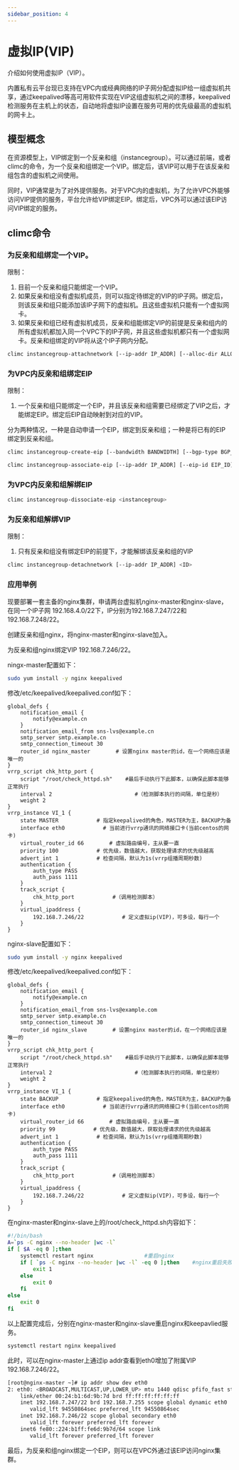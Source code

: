 ```yaml
---
sidebar_position: 4
---
```


# 虚拟IP(VIP)

介绍如何使用虚拟IP（VIP）。

内置私有云平台现已支持在VPC内或经典网络的IP子网分配虚拟IP给一组虚拟机共享，通过keepalived等高可用软件实现在VIP这组虚拟机之间的漂移，keepalived检测服务在主机上的状态，自动地将虚拟IP设置在服务可用的优先级最高的虚拟机的网卡上。

## 模型概念

在资源模型上，VIP绑定到一个反亲和组（instancegroup）。可以通过前端，或者climc的命令，为一个反亲和组绑定一个VIP。绑定后，该VIP可以用于在该反亲和组包含的虚拟机之间使用。

同时，VIP通常是为了对外提供服务。对于VPC内的虚拟机，为了允许VPC外能够访问VIP提供的服务，平台允许给VIP绑定EIP。绑定后，VPC外可以通过该EIP访问VIP绑定的服务。

## climc命令

### 为反亲和组绑定一个VIP。

限制：
1. 目前一个反亲和组只能绑定一个VIP。
2. 如果反亲和组没有虚拟机成员，则可以指定待绑定的VIP的IP子网。绑定后，则该反亲和组只能添加该IP子网下的虚拟机。且这些虚拟机只能有一个虚拟网卡。
2. 如果反亲和组已经有虚拟机成员，反亲和组能绑定VIP的前提是反亲和组内的所有虚拟机都加入同一个VPC下的IP子网，并且这些虚拟机都只有一个虚拟网卡。反亲和组绑定的VIP将从这个IP子网内分配。

```bash
climc instancegroup-attachnetwork [--ip-addr IP_ADDR] [--alloc-dir ALLOC_DIR] [--reserved] [--require-designated-ip] [--network-id NETWORK_ID] <instancegroup>
```

### 为VPC内反亲和组绑定EIP

限制：
1. 一个反亲和组只能绑定一个EIP，并且该反亲和组需要已经绑定了VIP之后，才能绑定EIP。绑定后EIP自动映射到对应的VIP。

分为两种情况，一种是自动申请一个EIP，绑定到反亲和组；一种是将已有的EIP绑定到反亲和组。

```bash
climc instancegroup-create-eip [--bandwidth BANDWIDTH] [--bgp-type BGP_TYPE] [--auto-dellocate] [--ip-addr IP_ADDR] [--charge-type CHARGE_TYPE] <instancegroup>
```

```bash
climc instancegroup-associate-eip [--ip-addr IP_ADDR] [--eip-id EIP_ID] <instancegroup>
```

### 为VPC内反亲和组解绑EIP

```bash
climc instancegroup-dissociate-eip <instancegroup>
```

### 为反亲和组解绑VIP

限制：
1. 只有反亲和组没有绑定EIP的前提下，才能解绑该反亲和组的VIP

```bash
climc instancegroup-detachnetwork [--ip-addr IP_ADDR] <ID>
```

### 应用举例

现要部署一套主备的nginx集群，申请两台虚拟机nginx-master和nginx-slave，在同一个IP子网 192.168.4.0/22下，IP分别为192.168.7.247/22和192.168.7.248/22。

创建反亲和组nginx，将nginx-master和nginx-slave加入。

为反亲和组nginx绑定VIP 192.168.7.246/22。

ningx-master配置如下：

```bash
sudo yum install -y nginx keepalived
```

修改/etc/keepalived/keepalived.conf如下：

```
global_defs {
    notification_email {
        notify@example.cn
    }
    notification_email_from sns-lvs@example.cn
    smtp_server smtp.example.cn
    smtp_connection_timeout 30
    router_id nginx_master        # 设置nginx master的id，在一个网络应该是唯一的
}
vrrp_script chk_http_port {
    script "/root/check_httpd.sh"    #最后手动执行下此脚本，以确保此脚本能够正常执行
    interval 2                          #（检测脚本执行的间隔，单位是秒）
    weight 2
}
vrrp_instance VI_1 {
    state MASTER            # 指定keepalived的角色，MASTER为主，BACKUP为备
    interface eth0            # 当前进行vrrp通讯的网络接口卡(当前centos的网卡)
    virtual_router_id 66        # 虚拟路由编号，主从要一直
    priority 100            # 优先级，数值越大，获取处理请求的优先级越高
    advert_int 1            # 检查间隔，默认为1s(vrrp组播周期秒数)
    authentication {
        auth_type PASS
        auth_pass 1111
    }
    track_script {
        chk_http_port            #（调用检测脚本）
    }
    virtual_ipaddress {
        192.168.7.246/22            # 定义虚拟ip(VIP)，可多设，每行一个
    }
}
```

nginx-slave配置如下：

```bash
sudo yum install -y nginx keepalived
```

修改/etc/keepalived/keepalived.conf如下：

```
global_defs {
    notification_email {
        notify@example.cn
    }
    notification_email_from sns-lvs@example.com
    smtp_server smtp.example.cn
    smtp_connection_timeout 30
    router_id nginx_slave        # 设置nginx master的id，在一个网络应该是唯一的
}
vrrp_script chk_http_port {
    script "/root/check_httpd.sh"    #最后手动执行下此脚本，以确保此脚本能够正常执行
    interval 2                          #（检测脚本执行的间隔，单位是秒）
    weight 2
}
vrrp_instance VI_1 {
    state BACKUP            # 指定keepalived的角色，MASTER为主，BACKUP为备
    interface eth0            # 当前进行vrrp通讯的网络接口卡(当前centos的网卡)
    virtual_router_id 66        # 虚拟路由编号，主从要一直
    priority 99            # 优先级，数值越大，获取处理请求的优先级越高
    advert_int 1            # 检查间隔，默认为1s(vrrp组播周期秒数)
    authentication {
        auth_type PASS
        auth_pass 1111
    }
    track_script {
        chk_http_port            #（调用检测脚本）
    }
    virtual_ipaddress {
        192.168.7.246/22            # 定义虚拟ip(VIP)，可多设，每行一个
    }
}
```

在nginx-master和nginx-slave上的/root/check_httpd.sh内容如下：

```bash
#!/bin/bash
A=`ps -C nginx --no-header |wc -l`        
if [ $A -eq 0 ];then                            
    systemctl restart nginx                #重启nginx
    if [ `ps -C nginx --no-header |wc -l` -eq 0 ];then    #nginx重启失败
        exit 1
    else
        exit 0
    fi
else
    exit 0
fi
```

以上配置完成后，分别在nginx-master和nginx-slave重启nginx和keepavlied服务。

```bash
systemctl restart nginx keepalived
```

此时，可以在nginx-master上通过ip addr查看到eth0增加了附属VIP 192.168.7.246/22。

```bash
[root@nginx-master ~]# ip addr show dev eth0
2: eth0: <BROADCAST,MULTICAST,UP,LOWER_UP> mtu 1440 qdisc pfifo_fast state UP group default qlen 1000
    link/ether 00:24:b1:6d:9b:7d brd ff:ff:ff:ff:ff:ff
    inet 192.168.7.247/22 brd 192.168.7.255 scope global dynamic eth0
       valid_lft 94550864sec preferred_lft 94550864sec
    inet 192.168.7.246/22 scope global secondary eth0
       valid_lft forever preferred_lft forever
    inet6 fe80::224:b1ff:fe6d:9b7d/64 scope link 
       valid_lft forever preferred_lft forever
```

最后，为反亲和组nginx绑定一个EIP，则可以在VPC外通过该EIP访问nginx集群。
